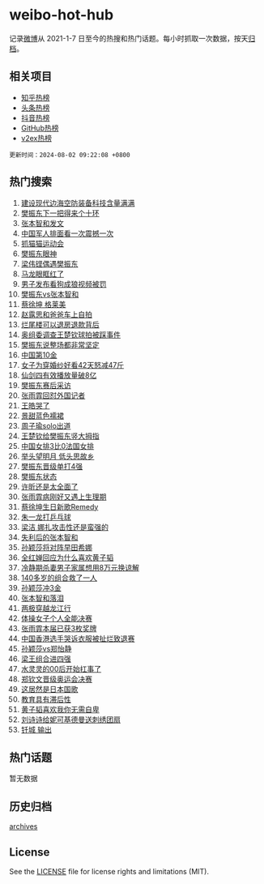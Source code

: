# weibo-hot-hub

记录[微博](https://www.weibo.com)从 2021-1-7 日至今的热搜和热门话题。每小时抓取一次数据，按天[归档](archives)。

## 相关项目

- [知乎热榜](https://github.com/snaildev/zhihu-hot-hub)
- [头条热榜](https://github.com/snaildev/toutiao-hot-hub)
- [抖音热榜](https://github.com/snaildev/douyin-hot-hub)
- [GitHub热榜](https://github.com/snaildev/github-hot-hub)
- [v2ex热榜](https://github.com/snaildev/v2ex-hot-hub)


`更新时间：2024-08-02 09:22:08 +0800`

## 热门搜索

1. [建设现代边海空防装备科技含量满满](https://m.weibo.cn/search?containerid=100103type%3D1%26t%3D10%26q%3D%23%E5%BB%BA%E8%AE%BE%E7%8E%B0%E4%BB%A3%E8%BE%B9%E6%B5%B7%E7%A9%BA%E9%98%B2%E8%A3%85%E5%A4%87%E7%A7%91%E6%8A%80%E5%90%AB%E9%87%8F%E6%BB%A1%E6%BB%A1%23&stream_entry_id=51&isnewpage=1&extparam=seat%3D1%26cate%3D10103%26q%3D%2523%25E5%25BB%25BA%25E8%25AE%25BE%25E7%258E%25B0%25E4%25BB%25A3%25E8%25BE%25B9%25E6%25B5%25B7%25E7%25A9%25BA%25E9%2598%25B2%25E8%25A3%2585%25E5%25A4%2587%25E7%25A7%2591%25E6%258A%2580%25E5%2590%25AB%25E9%2587%258F%25E6%25BB%25A1%25E6%25BB%25A1%2523%26filter_type%3Drealtimehot%26dgr%3D0%26stream_entry_id%3D51%26c_type%3D51%26pos%3D0%26display_time%3D1722561727%26pre_seqid%3D172256172745702665275)
1. [樊振东下一把得来个十环](https://m.weibo.cn/search?containerid=100103type%3D1%26t%3D10%26q%3D%23%E6%A8%8A%E6%8C%AF%E4%B8%9C%E4%B8%8B%E4%B8%80%E6%8A%8A%E5%BE%97%E6%9D%A5%E4%B8%AA%E5%8D%81%E7%8E%AF%23&stream_entry_id=31&isnewpage=1&extparam=seat%3D1%26cate%3D5001%26q%3D%2523%25E6%25A8%258A%25E6%258C%25AF%25E4%25B8%259C%25E4%25B8%258B%25E4%25B8%2580%25E6%258A%258A%25E5%25BE%2597%25E6%259D%25A5%25E4%25B8%25AA%25E5%258D%2581%25E7%258E%25AF%2523%26dgr%3D0%26stream_entry_id%3D31%26lcate%3D5001%26c_type%3D31%26realpos%3D1%26filter_type%3Drealtimehot%26pos%3D0%26flag%3D4%26band_rank%3D1%26display_time%3D1722561727%26pre_seqid%3D172256172745702665275)
1. [张本智和发文](https://m.weibo.cn/search?containerid=100103type%3D1%26t%3D10%26q%3D%23%E5%BC%A0%E6%9C%AC%E6%99%BA%E5%92%8C%E5%8F%91%E6%96%87%23&stream_entry_id=31&isnewpage=1&extparam=seat%3D1%26cate%3D5001%26q%3D%2523%25E5%25BC%25A0%25E6%259C%25AC%25E6%2599%25BA%25E5%2592%258C%25E5%258F%2591%25E6%2596%2587%2523%26dgr%3D0%26stream_entry_id%3D31%26lcate%3D5001%26c_type%3D31%26realpos%3D2%26filter_type%3Drealtimehot%26pos%3D1%26flag%3D4%26band_rank%3D2%26display_time%3D1722561727%26pre_seqid%3D172256172745702665275)
1. [中国军人排面看一次震撼一次](https://m.weibo.cn/search?containerid=100103type%3D1%26t%3D10%26q%3D%23%E4%B8%AD%E5%9B%BD%E5%86%9B%E4%BA%BA%E6%8E%92%E9%9D%A2%E7%9C%8B%E4%B8%80%E6%AC%A1%E9%9C%87%E6%92%BC%E4%B8%80%E6%AC%A1%23&stream_entry_id=31&isnewpage=1&extparam=seat%3D1%26cate%3D5001%26q%3D%2523%25E4%25B8%25AD%25E5%259B%25BD%25E5%2586%259B%25E4%25BA%25BA%25E6%258E%2592%25E9%259D%25A2%25E7%259C%258B%25E4%25B8%2580%25E6%25AC%25A1%25E9%259C%2587%25E6%2592%25BC%25E4%25B8%2580%25E6%25AC%25A1%2523%26dgr%3D0%26stream_entry_id%3D31%26lcate%3D5001%26c_type%3D31%26realpos%3D3%26filter_type%3Drealtimehot%26pos%3D2%26flag%3D0%26band_rank%3D3%26display_time%3D1722561727%26pre_seqid%3D172256172745702665275)
1. [抓猫猫运动会](https://m.weibo.cn/search?containerid=100103type%3D1%26t%3D10%26q%3D%23%E6%8A%93%E7%8C%AB%E7%8C%AB%E8%BF%90%E5%8A%A8%E4%BC%9A%23&stream_entry_id=31&isnewpage=1&extparam=seat%3D1%26cate%3D5001%26band_rank%3D4%26dgr%3D0%26is_ad_pos%3D1%26topic_ad%3D1%26adid%3D248948%26c_type%3D31%26q%3D%2523%25E6%258A%2593%25E7%258C%25AB%25E7%258C%25AB%25E8%25BF%2590%25E5%258A%25A8%25E4%25BC%259A%2523%26filter_type%3Drealtimehot%26stream_entry_id%3D31%26lcate%3D5001%26pos%3D3%26display_time%3D1722561727%26pre_seqid%3D172256172745702665275)
1. [樊振东眼神](https://m.weibo.cn/search?containerid=100103type%3D1%26t%3D10%26q%3D%E6%A8%8A%E6%8C%AF%E4%B8%9C%E7%9C%BC%E7%A5%9E&stream_entry_id=31&isnewpage=1&extparam=seat%3D1%26cate%3D5001%26q%3D%25E6%25A8%258A%25E6%258C%25AF%25E4%25B8%259C%25E7%259C%25BC%25E7%25A5%259E%26dgr%3D0%26stream_entry_id%3D31%26lcate%3D5001%26c_type%3D31%26realpos%3D4%26filter_type%3Drealtimehot%26pos%3D4%26flag%3D2%26band_rank%3D4%26display_time%3D1722561727%26pre_seqid%3D172256172745702665275)
1. [梁伟铿偶遇樊振东](https://m.weibo.cn/search?containerid=100103type%3D1%26t%3D10%26q%3D%23%E6%A2%81%E4%BC%9F%E9%93%BF%E5%81%B6%E9%81%87%E6%A8%8A%E6%8C%AF%E4%B8%9C%23&stream_entry_id=31&isnewpage=1&extparam=seat%3D1%26cate%3D5001%26q%3D%2523%25E6%25A2%2581%25E4%25BC%259F%25E9%2593%25BF%25E5%2581%25B6%25E9%2581%2587%25E6%25A8%258A%25E6%258C%25AF%25E4%25B8%259C%2523%26dgr%3D0%26stream_entry_id%3D31%26lcate%3D5001%26c_type%3D31%26realpos%3D5%26filter_type%3Drealtimehot%26pos%3D5%26flag%3D2%26band_rank%3D5%26display_time%3D1722561727%26pre_seqid%3D172256172745702665275)
1. [马龙眼眶红了](https://m.weibo.cn/search?containerid=100103type%3D1%26t%3D10%26q%3D%E9%A9%AC%E9%BE%99%E7%9C%BC%E7%9C%B6%E7%BA%A2%E4%BA%86&stream_entry_id=31&isnewpage=1&extparam=seat%3D1%26cate%3D5001%26q%3D%25E9%25A9%25AC%25E9%25BE%2599%25E7%259C%25BC%25E7%259C%25B6%25E7%25BA%25A2%25E4%25BA%2586%26dgr%3D0%26stream_entry_id%3D31%26lcate%3D5001%26c_type%3D31%26realpos%3D6%26filter_type%3Drealtimehot%26pos%3D6%26flag%3D2%26band_rank%3D6%26display_time%3D1722561727%26pre_seqid%3D172256172745702665275)
1. [男子发布看狗成狼视频被罚](https://m.weibo.cn/search?containerid=100103type%3D1%26t%3D10%26q%3D%23%E7%94%B7%E5%AD%90%E5%8F%91%E5%B8%83%E7%9C%8B%E7%8B%97%E6%88%90%E7%8B%BC%E8%A7%86%E9%A2%91%E8%A2%AB%E7%BD%9A%23&stream_entry_id=31&isnewpage=1&extparam=seat%3D1%26cate%3D5001%26q%3D%2523%25E7%2594%25B7%25E5%25AD%2590%25E5%258F%2591%25E5%25B8%2583%25E7%259C%258B%25E7%258B%2597%25E6%2588%2590%25E7%258B%25BC%25E8%25A7%2586%25E9%25A2%2591%25E8%25A2%25AB%25E7%25BD%259A%2523%26dgr%3D0%26is_ad_pos%3D1%26lcate%3D5001%26stream_entry_id%3D31%26pos%3D7%26filter_type%3Drealtimehot%26adid%3D248740%26c_type%3D31%26band_rank%3D7%26display_time%3D1722561727%26pre_seqid%3D172256172745702665275)
1. [樊振东vs张本智和](https://m.weibo.cn/search?containerid=100103type%3D1%26t%3D10%26q%3D%23%E6%A8%8A%E6%8C%AF%E4%B8%9Cvs%E5%BC%A0%E6%9C%AC%E6%99%BA%E5%92%8C%23&stream_entry_id=31&isnewpage=1&extparam=seat%3D1%26cate%3D5001%26q%3D%2523%25E6%25A8%258A%25E6%258C%25AF%25E4%25B8%259Cvs%25E5%25BC%25A0%25E6%259C%25AC%25E6%2599%25BA%25E5%2592%258C%2523%26dgr%3D0%26stream_entry_id%3D31%26lcate%3D5001%26c_type%3D31%26realpos%3D7%26filter_type%3Drealtimehot%26pos%3D8%26flag%3D16%26band_rank%3D7%26display_time%3D1722561727%26pre_seqid%3D172256172745702665275)
1. [蔡徐坤 格莱美](https://m.weibo.cn/search?containerid=100103type%3D1%26t%3D10%26q%3D%E8%94%A1%E5%BE%90%E5%9D%A4+%E6%A0%BC%E8%8E%B1%E7%BE%8E&stream_entry_id=31&isnewpage=1&extparam=seat%3D1%26cate%3D5001%26q%3D%25E8%2594%25A1%25E5%25BE%2590%25E5%259D%25A4%2520%25E6%25A0%25BC%25E8%258E%25B1%25E7%25BE%258E%26dgr%3D0%26stream_entry_id%3D31%26lcate%3D5001%26c_type%3D31%26realpos%3D8%26filter_type%3Drealtimehot%26pos%3D9%26flag%3D2%26band_rank%3D8%26display_time%3D1722561727%26pre_seqid%3D172256172745702665275)
1. [赵露思和爸爸车上自拍](https://m.weibo.cn/search?containerid=100103type%3D1%26t%3D10%26q%3D%23%E8%B5%B5%E9%9C%B2%E6%80%9D%E5%92%8C%E7%88%B8%E7%88%B8%E8%BD%A6%E4%B8%8A%E8%87%AA%E6%8B%8D%23&stream_entry_id=31&isnewpage=1&extparam=seat%3D1%26cate%3D5001%26q%3D%2523%25E8%25B5%25B5%25E9%259C%25B2%25E6%2580%259D%25E5%2592%258C%25E7%2588%25B8%25E7%2588%25B8%25E8%25BD%25A6%25E4%25B8%258A%25E8%2587%25AA%25E6%258B%258D%2523%26dgr%3D0%26stream_entry_id%3D31%26lcate%3D5001%26c_type%3D31%26realpos%3D9%26filter_type%3Drealtimehot%26pos%3D10%26flag%3D2%26band_rank%3D9%26display_time%3D1722561727%26pre_seqid%3D172256172745702665275)
1. [烂尾楼可以退房退款背后](https://m.weibo.cn/search?containerid=100103type%3D1%26t%3D10%26q%3D%23%E7%83%82%E5%B0%BE%E6%A5%BC%E5%8F%AF%E4%BB%A5%E9%80%80%E6%88%BF%E9%80%80%E6%AC%BE%E8%83%8C%E5%90%8E%23&stream_entry_id=31&isnewpage=1&extparam=seat%3D1%26cate%3D5001%26q%3D%2523%25E7%2583%2582%25E5%25B0%25BE%25E6%25A5%25BC%25E5%258F%25AF%25E4%25BB%25A5%25E9%2580%2580%25E6%2588%25BF%25E9%2580%2580%25E6%25AC%25BE%25E8%2583%258C%25E5%2590%258E%2523%26dgr%3D0%26stream_entry_id%3D31%26lcate%3D5001%26c_type%3D31%26realpos%3D10%26filter_type%3Drealtimehot%26pos%3D11%26flag%3D1%26band_rank%3D10%26display_time%3D1722561727%26pre_seqid%3D172256172745702665275)
1. [奥组委调查王楚钦球拍被踩事件](https://m.weibo.cn/search?containerid=100103type%3D1%26t%3D10%26q%3D%23%E5%A5%A5%E7%BB%84%E5%A7%94%E8%B0%83%E6%9F%A5%E7%8E%8B%E6%A5%9A%E9%92%A6%E7%90%83%E6%8B%8D%E8%A2%AB%E8%B8%A9%E4%BA%8B%E4%BB%B6%23&stream_entry_id=31&isnewpage=1&extparam=seat%3D1%26cate%3D5001%26q%3D%2523%25E5%25A5%25A5%25E7%25BB%2584%25E5%25A7%2594%25E8%25B0%2583%25E6%259F%25A5%25E7%258E%258B%25E6%25A5%259A%25E9%2592%25A6%25E7%2590%2583%25E6%258B%258D%25E8%25A2%25AB%25E8%25B8%25A9%25E4%25BA%258B%25E4%25BB%25B6%2523%26dgr%3D0%26stream_entry_id%3D31%26lcate%3D5001%26c_type%3D31%26realpos%3D11%26filter_type%3Drealtimehot%26pos%3D12%26flag%3D2%26band_rank%3D11%26display_time%3D1722561727%26pre_seqid%3D172256172745702665275)
1. [樊振东说整场都非常坚定](https://m.weibo.cn/search?containerid=100103type%3D1%26t%3D10%26q%3D%23%E6%A8%8A%E6%8C%AF%E4%B8%9C%E8%AF%B4%E6%95%B4%E5%9C%BA%E9%83%BD%E9%9D%9E%E5%B8%B8%E5%9D%9A%E5%AE%9A%23&stream_entry_id=31&isnewpage=1&extparam=seat%3D1%26cate%3D5001%26q%3D%2523%25E6%25A8%258A%25E6%258C%25AF%25E4%25B8%259C%25E8%25AF%25B4%25E6%2595%25B4%25E5%259C%25BA%25E9%2583%25BD%25E9%259D%259E%25E5%25B8%25B8%25E5%259D%259A%25E5%25AE%259A%2523%26dgr%3D0%26stream_entry_id%3D31%26lcate%3D5001%26c_type%3D31%26realpos%3D12%26filter_type%3Drealtimehot%26pos%3D13%26flag%3D0%26band_rank%3D12%26display_time%3D1722561727%26pre_seqid%3D172256172745702665275)
1. [中国第10金](https://m.weibo.cn/search?containerid=100103type%3D1%26t%3D10%26q%3D%23%E4%B8%AD%E5%9B%BD%E7%AC%AC10%E9%87%91%23&stream_entry_id=31&isnewpage=1&extparam=seat%3D1%26cate%3D5001%26q%3D%2523%25E4%25B8%25AD%25E5%259B%25BD%25E7%25AC%25AC10%25E9%2587%2591%2523%26dgr%3D0%26stream_entry_id%3D31%26lcate%3D5001%26c_type%3D31%26realpos%3D13%26filter_type%3Drealtimehot%26pos%3D14%26flag%3D0%26band_rank%3D13%26display_time%3D1722561727%26pre_seqid%3D172256172745702665275)
1. [女子为穿婚纱好看42天怒减47斤](https://m.weibo.cn/search?containerid=100103type%3D1%26t%3D10%26q%3D%23%E5%A5%B3%E5%AD%90%E4%B8%BA%E7%A9%BF%E5%A9%9A%E7%BA%B1%E5%A5%BD%E7%9C%8B42%E5%A4%A9%E6%80%92%E5%87%8F47%E6%96%A4%23&stream_entry_id=31&isnewpage=1&extparam=seat%3D1%26cate%3D5001%26q%3D%2523%25E5%25A5%25B3%25E5%25AD%2590%25E4%25B8%25BA%25E7%25A9%25BF%25E5%25A9%259A%25E7%25BA%25B1%25E5%25A5%25BD%25E7%259C%258B42%25E5%25A4%25A9%25E6%2580%2592%25E5%2587%258F47%25E6%2596%25A4%2523%26dgr%3D0%26stream_entry_id%3D31%26lcate%3D5001%26c_type%3D31%26realpos%3D14%26filter_type%3Drealtimehot%26pos%3D15%26flag%3D0%26band_rank%3D14%26display_time%3D1722561727%26pre_seqid%3D172256172745702665275)
1. [仙剑四有效播放量破8亿](https://m.weibo.cn/search?containerid=100103type%3D1%26t%3D10%26q%3D%23%E4%BB%99%E5%89%91%E5%9B%9B%E6%9C%89%E6%95%88%E6%92%AD%E6%94%BE%E9%87%8F%E7%A0%B48%E4%BA%BF%23&stream_entry_id=31&isnewpage=1&extparam=seat%3D1%26cate%3D5001%26q%3D%2523%25E4%25BB%2599%25E5%2589%2591%25E5%259B%259B%25E6%259C%2589%25E6%2595%2588%25E6%2592%25AD%25E6%2594%25BE%25E9%2587%258F%25E7%25A0%25B48%25E4%25BA%25BF%2523%26dgr%3D0%26stream_entry_id%3D31%26lcate%3D5001%26c_type%3D31%26realpos%3D15%26filter_type%3Drealtimehot%26pos%3D16%26flag%3D1%26band_rank%3D15%26display_time%3D1722561727%26pre_seqid%3D172256172745702665275)
1. [樊振东赛后采访](https://m.weibo.cn/search?containerid=100103type%3D1%26t%3D10%26q%3D%E6%A8%8A%E6%8C%AF%E4%B8%9C%E8%B5%9B%E5%90%8E%E9%87%87%E8%AE%BF&stream_entry_id=31&isnewpage=1&extparam=seat%3D1%26cate%3D5001%26q%3D%25E6%25A8%258A%25E6%258C%25AF%25E4%25B8%259C%25E8%25B5%259B%25E5%2590%258E%25E9%2587%2587%25E8%25AE%25BF%26dgr%3D0%26stream_entry_id%3D31%26lcate%3D5001%26c_type%3D31%26realpos%3D16%26filter_type%3Drealtimehot%26pos%3D17%26flag%3D0%26band_rank%3D16%26display_time%3D1722561727%26pre_seqid%3D172256172745702665275)
1. [张雨霏回怼外国记者](https://m.weibo.cn/search?containerid=100103type%3D1%26t%3D10%26q%3D%23%E5%BC%A0%E9%9B%A8%E9%9C%8F%E5%9B%9E%E6%80%BC%E5%A4%96%E5%9B%BD%E8%AE%B0%E8%80%85%23&stream_entry_id=31&isnewpage=1&extparam=seat%3D1%26cate%3D5001%26q%3D%2523%25E5%25BC%25A0%25E9%259B%25A8%25E9%259C%258F%25E5%259B%259E%25E6%2580%25BC%25E5%25A4%2596%25E5%259B%25BD%25E8%25AE%25B0%25E8%2580%2585%2523%26dgr%3D0%26stream_entry_id%3D31%26lcate%3D5001%26c_type%3D31%26realpos%3D17%26filter_type%3Drealtimehot%26pos%3D18%26flag%3D0%26band_rank%3D17%26display_time%3D1722561727%26pre_seqid%3D172256172745702665275)
1. [王皓哭了](https://m.weibo.cn/search?containerid=100103type%3D1%26t%3D10%26q%3D%23%E7%8E%8B%E7%9A%93%E5%93%AD%E4%BA%86%23&stream_entry_id=31&isnewpage=1&extparam=seat%3D1%26cate%3D5001%26q%3D%2523%25E7%258E%258B%25E7%259A%2593%25E5%2593%25AD%25E4%25BA%2586%2523%26dgr%3D0%26stream_entry_id%3D31%26lcate%3D5001%26c_type%3D31%26realpos%3D18%26filter_type%3Drealtimehot%26pos%3D19%26flag%3D0%26band_rank%3D18%26display_time%3D1722561727%26pre_seqid%3D172256172745702665275)
1. [景甜蓝色襦裙](https://m.weibo.cn/search?containerid=100103type%3D1%26t%3D10%26q%3D%23%E6%99%AF%E7%94%9C%E8%93%9D%E8%89%B2%E8%A5%A6%E8%A3%99%23&stream_entry_id=31&isnewpage=1&extparam=seat%3D1%26cate%3D5001%26q%3D%2523%25E6%2599%25AF%25E7%2594%259C%25E8%2593%259D%25E8%2589%25B2%25E8%25A5%25A6%25E8%25A3%2599%2523%26dgr%3D0%26stream_entry_id%3D31%26lcate%3D5001%26c_type%3D31%26realpos%3D19%26filter_type%3Drealtimehot%26pos%3D20%26flag%3D1%26band_rank%3D19%26display_time%3D1722561727%26pre_seqid%3D172256172745702665275)
1. [周子瑜solo出道](https://m.weibo.cn/search?containerid=100103type%3D1%26t%3D10%26q%3D%23%E5%91%A8%E5%AD%90%E7%91%9Csolo%E5%87%BA%E9%81%93%23&stream_entry_id=31&isnewpage=1&extparam=seat%3D1%26cate%3D5001%26q%3D%2523%25E5%2591%25A8%25E5%25AD%2590%25E7%2591%259Csolo%25E5%2587%25BA%25E9%2581%2593%2523%26dgr%3D0%26stream_entry_id%3D31%26lcate%3D5001%26c_type%3D31%26realpos%3D20%26filter_type%3Drealtimehot%26pos%3D21%26flag%3D0%26band_rank%3D20%26display_time%3D1722561727%26pre_seqid%3D172256172745702665275)
1. [王楚钦给樊振东竖大拇指](https://m.weibo.cn/search?containerid=100103type%3D1%26t%3D10%26q%3D%E7%8E%8B%E6%A5%9A%E9%92%A6%E7%BB%99%E6%A8%8A%E6%8C%AF%E4%B8%9C%E7%AB%96%E5%A4%A7%E6%8B%87%E6%8C%87&stream_entry_id=31&isnewpage=1&extparam=seat%3D1%26cate%3D5001%26q%3D%25E7%258E%258B%25E6%25A5%259A%25E9%2592%25A6%25E7%25BB%2599%25E6%25A8%258A%25E6%258C%25AF%25E4%25B8%259C%25E7%25AB%2596%25E5%25A4%25A7%25E6%258B%2587%25E6%258C%2587%26dgr%3D0%26stream_entry_id%3D31%26lcate%3D5001%26c_type%3D31%26realpos%3D21%26filter_type%3Drealtimehot%26pos%3D22%26flag%3D2%26band_rank%3D21%26display_time%3D1722561727%26pre_seqid%3D172256172745702665275)
1. [中国女排3比0法国女排](https://m.weibo.cn/search?containerid=100103type%3D1%26t%3D10%26q%3D%23%E4%B8%AD%E5%9B%BD%E5%A5%B3%E6%8E%923%E6%AF%940%E6%B3%95%E5%9B%BD%E5%A5%B3%E6%8E%92%23&stream_entry_id=31&isnewpage=1&extparam=seat%3D1%26cate%3D5001%26q%3D%2523%25E4%25B8%25AD%25E5%259B%25BD%25E5%25A5%25B3%25E6%258E%25923%25E6%25AF%25940%25E6%25B3%2595%25E5%259B%25BD%25E5%25A5%25B3%25E6%258E%2592%2523%26dgr%3D0%26stream_entry_id%3D31%26lcate%3D5001%26c_type%3D31%26realpos%3D22%26filter_type%3Drealtimehot%26pos%3D23%26flag%3D0%26band_rank%3D22%26display_time%3D1722561727%26pre_seqid%3D172256172745702665275)
1. [举头望明月 低头思故乡](https://m.weibo.cn/search?containerid=100103type%3D1%26t%3D10%26q%3D%E4%B8%BE%E5%A4%B4%E6%9C%9B%E6%98%8E%E6%9C%88+%E4%BD%8E%E5%A4%B4%E6%80%9D%E6%95%85%E4%B9%A1&stream_entry_id=31&isnewpage=1&extparam=seat%3D1%26cate%3D5001%26q%3D%25E4%25B8%25BE%25E5%25A4%25B4%25E6%259C%259B%25E6%2598%258E%25E6%259C%2588%2520%25E4%25BD%258E%25E5%25A4%25B4%25E6%2580%259D%25E6%2595%2585%25E4%25B9%25A1%26dgr%3D0%26stream_entry_id%3D31%26lcate%3D5001%26c_type%3D31%26realpos%3D23%26filter_type%3Drealtimehot%26pos%3D24%26flag%3D0%26band_rank%3D23%26display_time%3D1722561727%26pre_seqid%3D172256172745702665275)
1. [樊振东晋级单打4强](https://m.weibo.cn/search?containerid=100103type%3D1%26t%3D10%26q%3D%23%E6%A8%8A%E6%8C%AF%E4%B8%9C%E6%99%8B%E7%BA%A7%E5%8D%95%E6%89%934%E5%BC%BA%23&stream_entry_id=31&isnewpage=1&extparam=seat%3D1%26cate%3D5001%26q%3D%2523%25E6%25A8%258A%25E6%258C%25AF%25E4%25B8%259C%25E6%2599%258B%25E7%25BA%25A7%25E5%258D%2595%25E6%2589%25934%25E5%25BC%25BA%2523%26dgr%3D0%26stream_entry_id%3D31%26lcate%3D5001%26c_type%3D31%26realpos%3D24%26filter_type%3Drealtimehot%26pos%3D25%26flag%3D0%26band_rank%3D24%26display_time%3D1722561727%26pre_seqid%3D172256172745702665275)
1. [樊振东状态](https://m.weibo.cn/search?containerid=100103type%3D1%26t%3D10%26q%3D%E6%A8%8A%E6%8C%AF%E4%B8%9C%E7%8A%B6%E6%80%81&stream_entry_id=31&isnewpage=1&extparam=seat%3D1%26cate%3D5001%26q%3D%25E6%25A8%258A%25E6%258C%25AF%25E4%25B8%259C%25E7%258A%25B6%25E6%2580%2581%26dgr%3D0%26stream_entry_id%3D31%26lcate%3D5001%26c_type%3D31%26realpos%3D25%26filter_type%3Drealtimehot%26pos%3D26%26flag%3D0%26band_rank%3D25%26display_time%3D1722561727%26pre_seqid%3D172256172745702665275)
1. [许昕还是太全面了](https://m.weibo.cn/search?containerid=100103type%3D1%26t%3D10%26q%3D%E8%AE%B8%E6%98%95%E8%BF%98%E6%98%AF%E5%A4%AA%E5%85%A8%E9%9D%A2%E4%BA%86&stream_entry_id=31&isnewpage=1&extparam=seat%3D1%26cate%3D5001%26q%3D%25E8%25AE%25B8%25E6%2598%2595%25E8%25BF%2598%25E6%2598%25AF%25E5%25A4%25AA%25E5%2585%25A8%25E9%259D%25A2%25E4%25BA%2586%26dgr%3D0%26stream_entry_id%3D31%26lcate%3D5001%26c_type%3D31%26realpos%3D26%26filter_type%3Drealtimehot%26pos%3D27%26flag%3D0%26band_rank%3D26%26display_time%3D1722561727%26pre_seqid%3D172256172745702665275)
1. [张雨霏病刚好又遇上生理期](https://m.weibo.cn/search?containerid=100103type%3D1%26t%3D10%26q%3D%23%E5%BC%A0%E9%9B%A8%E9%9C%8F%E7%97%85%E5%88%9A%E5%A5%BD%E5%8F%88%E9%81%87%E4%B8%8A%E7%94%9F%E7%90%86%E6%9C%9F%23&stream_entry_id=31&isnewpage=1&extparam=seat%3D1%26cate%3D5001%26q%3D%2523%25E5%25BC%25A0%25E9%259B%25A8%25E9%259C%258F%25E7%2597%2585%25E5%2588%259A%25E5%25A5%25BD%25E5%258F%2588%25E9%2581%2587%25E4%25B8%258A%25E7%2594%259F%25E7%2590%2586%25E6%259C%259F%2523%26dgr%3D0%26stream_entry_id%3D31%26lcate%3D5001%26c_type%3D31%26realpos%3D27%26filter_type%3Drealtimehot%26pos%3D28%26flag%3D0%26band_rank%3D27%26display_time%3D1722561727%26pre_seqid%3D172256172745702665275)
1. [蔡徐坤生日新歌Remedy](https://m.weibo.cn/search?containerid=100103type%3D1%26t%3D10%26q%3D%23%E8%94%A1%E5%BE%90%E5%9D%A4%E7%94%9F%E6%97%A5%E6%96%B0%E6%AD%8CRemedy%23&stream_entry_id=31&isnewpage=1&extparam=seat%3D1%26cate%3D5001%26q%3D%2523%25E8%2594%25A1%25E5%25BE%2590%25E5%259D%25A4%25E7%2594%259F%25E6%2597%25A5%25E6%2596%25B0%25E6%25AD%258CRemedy%2523%26dgr%3D0%26stream_entry_id%3D31%26lcate%3D5001%26c_type%3D31%26realpos%3D28%26filter_type%3Drealtimehot%26pos%3D29%26flag%3D0%26band_rank%3D28%26display_time%3D1722561727%26pre_seqid%3D172256172745702665275)
1. [朱一龙打乒乓球](https://m.weibo.cn/search?containerid=100103type%3D1%26t%3D10%26q%3D%23%E6%9C%B1%E4%B8%80%E9%BE%99%E6%89%93%E4%B9%92%E4%B9%93%E7%90%83%23&stream_entry_id=31&isnewpage=1&extparam=seat%3D1%26cate%3D5001%26q%3D%2523%25E6%259C%25B1%25E4%25B8%2580%25E9%25BE%2599%25E6%2589%2593%25E4%25B9%2592%25E4%25B9%2593%25E7%2590%2583%2523%26dgr%3D0%26stream_entry_id%3D31%26lcate%3D5001%26c_type%3D31%26realpos%3D29%26filter_type%3Drealtimehot%26pos%3D30%26flag%3D1%26band_rank%3D29%26display_time%3D1722561727%26pre_seqid%3D172256172745702665275)
1. [梁洁 娜扎攻击性还是蛮强的](https://m.weibo.cn/search?containerid=100103type%3D1%26t%3D10%26q%3D%E6%A2%81%E6%B4%81+%E5%A8%9C%E6%89%8E%E6%94%BB%E5%87%BB%E6%80%A7%E8%BF%98%E6%98%AF%E8%9B%AE%E5%BC%BA%E7%9A%84&stream_entry_id=31&isnewpage=1&extparam=seat%3D1%26cate%3D5001%26q%3D%25E6%25A2%2581%25E6%25B4%2581%2520%25E5%25A8%259C%25E6%2589%258E%25E6%2594%25BB%25E5%2587%25BB%25E6%2580%25A7%25E8%25BF%2598%25E6%2598%25AF%25E8%259B%25AE%25E5%25BC%25BA%25E7%259A%2584%26dgr%3D0%26stream_entry_id%3D31%26lcate%3D5001%26c_type%3D31%26realpos%3D30%26filter_type%3Drealtimehot%26pos%3D31%26flag%3D0%26band_rank%3D30%26display_time%3D1722561727%26pre_seqid%3D172256172745702665275)
1. [失利后的张本智和](https://m.weibo.cn/search?containerid=100103type%3D1%26t%3D10%26q%3D%23%E5%A4%B1%E5%88%A9%E5%90%8E%E7%9A%84%E5%BC%A0%E6%9C%AC%E6%99%BA%E5%92%8C%23&stream_entry_id=31&isnewpage=1&extparam=seat%3D1%26cate%3D5001%26q%3D%2523%25E5%25A4%25B1%25E5%2588%25A9%25E5%2590%258E%25E7%259A%2584%25E5%25BC%25A0%25E6%259C%25AC%25E6%2599%25BA%25E5%2592%258C%2523%26dgr%3D0%26stream_entry_id%3D31%26lcate%3D5001%26c_type%3D31%26realpos%3D31%26filter_type%3Drealtimehot%26pos%3D32%26flag%3D0%26band_rank%3D31%26display_time%3D1722561727%26pre_seqid%3D172256172745702665275)
1. [孙颖莎将对阵早田希娜](https://m.weibo.cn/search?containerid=100103type%3D1%26t%3D10%26q%3D%23%E5%AD%99%E9%A2%96%E8%8E%8E%E5%B0%86%E5%AF%B9%E9%98%B5%E6%97%A9%E7%94%B0%E5%B8%8C%E5%A8%9C%23&stream_entry_id=31&isnewpage=1&extparam=seat%3D1%26cate%3D5001%26q%3D%2523%25E5%25AD%2599%25E9%25A2%2596%25E8%258E%258E%25E5%25B0%2586%25E5%25AF%25B9%25E9%2598%25B5%25E6%2597%25A9%25E7%2594%25B0%25E5%25B8%258C%25E5%25A8%259C%2523%26dgr%3D0%26stream_entry_id%3D31%26lcate%3D5001%26c_type%3D31%26realpos%3D32%26filter_type%3Drealtimehot%26pos%3D33%26flag%3D0%26band_rank%3D32%26display_time%3D1722561727%26pre_seqid%3D172256172745702665275)
1. [全红婵回应为什么喜欢黄子韬](https://m.weibo.cn/search?containerid=100103type%3D1%26t%3D10%26q%3D%23%E5%85%A8%E7%BA%A2%E5%A9%B5%E5%9B%9E%E5%BA%94%E4%B8%BA%E4%BB%80%E4%B9%88%E5%96%9C%E6%AC%A2%E9%BB%84%E5%AD%90%E9%9F%AC%23&stream_entry_id=31&isnewpage=1&extparam=seat%3D1%26cate%3D5001%26q%3D%2523%25E5%2585%25A8%25E7%25BA%25A2%25E5%25A9%25B5%25E5%259B%259E%25E5%25BA%2594%25E4%25B8%25BA%25E4%25BB%2580%25E4%25B9%2588%25E5%2596%259C%25E6%25AC%25A2%25E9%25BB%2584%25E5%25AD%2590%25E9%259F%25AC%2523%26dgr%3D0%26stream_entry_id%3D31%26lcate%3D5001%26c_type%3D31%26realpos%3D33%26filter_type%3Drealtimehot%26pos%3D34%26flag%3D0%26band_rank%3D33%26display_time%3D1722561727%26pre_seqid%3D172256172745702665275)
1. [冷静期杀妻男子家属想用8万元换谅解](https://m.weibo.cn/search?containerid=100103type%3D1%26t%3D10%26q%3D%23%E5%86%B7%E9%9D%99%E6%9C%9F%E6%9D%80%E5%A6%BB%E7%94%B7%E5%AD%90%E5%AE%B6%E5%B1%9E%E6%83%B3%E7%94%A88%E4%B8%87%E5%85%83%E6%8D%A2%E8%B0%85%E8%A7%A3%23&stream_entry_id=31&isnewpage=1&extparam=seat%3D1%26cate%3D5001%26q%3D%2523%25E5%2586%25B7%25E9%259D%2599%25E6%259C%259F%25E6%259D%2580%25E5%25A6%25BB%25E7%2594%25B7%25E5%25AD%2590%25E5%25AE%25B6%25E5%25B1%259E%25E6%2583%25B3%25E7%2594%25A88%25E4%25B8%2587%25E5%2585%2583%25E6%258D%25A2%25E8%25B0%2585%25E8%25A7%25A3%2523%26dgr%3D0%26stream_entry_id%3D31%26lcate%3D5001%26c_type%3D31%26realpos%3D34%26filter_type%3Drealtimehot%26pos%3D35%26flag%3D1%26band_rank%3D34%26display_time%3D1722561727%26pre_seqid%3D172256172745702665275)
1. [140多岁的组合救了一人](https://m.weibo.cn/search?containerid=100103type%3D1%26t%3D10%26q%3D%23140%E5%A4%9A%E5%B2%81%E7%9A%84%E7%BB%84%E5%90%88%E6%95%91%E4%BA%86%E4%B8%80%E4%BA%BA%23&stream_entry_id=31&isnewpage=1&extparam=seat%3D1%26cate%3D5001%26q%3D%2523140%25E5%25A4%259A%25E5%25B2%2581%25E7%259A%2584%25E7%25BB%2584%25E5%2590%2588%25E6%2595%2591%25E4%25BA%2586%25E4%25B8%2580%25E4%25BA%25BA%2523%26dgr%3D0%26stream_entry_id%3D31%26lcate%3D5001%26c_type%3D31%26realpos%3D35%26filter_type%3Drealtimehot%26pos%3D36%26flag%3D32768%26band_rank%3D35%26display_time%3D1722561727%26pre_seqid%3D172256172745702665275)
1. [孙颖莎冲3金](https://m.weibo.cn/search?containerid=100103type%3D1%26t%3D10%26q%3D%23%E5%AD%99%E9%A2%96%E8%8E%8E%E5%86%B23%E9%87%91%23&stream_entry_id=31&isnewpage=1&extparam=seat%3D1%26cate%3D5001%26q%3D%2523%25E5%25AD%2599%25E9%25A2%2596%25E8%258E%258E%25E5%2586%25B23%25E9%2587%2591%2523%26dgr%3D0%26stream_entry_id%3D31%26lcate%3D5001%26c_type%3D31%26realpos%3D36%26filter_type%3Drealtimehot%26pos%3D37%26flag%3D1%26band_rank%3D36%26display_time%3D1722561727%26pre_seqid%3D172256172745702665275)
1. [张本智和落泪](https://m.weibo.cn/search?containerid=100103type%3D1%26t%3D10%26q%3D%23%E5%BC%A0%E6%9C%AC%E6%99%BA%E5%92%8C%E8%90%BD%E6%B3%AA%23&stream_entry_id=31&isnewpage=1&extparam=seat%3D1%26cate%3D5001%26q%3D%2523%25E5%25BC%25A0%25E6%259C%25AC%25E6%2599%25BA%25E5%2592%258C%25E8%2590%25BD%25E6%25B3%25AA%2523%26dgr%3D0%26stream_entry_id%3D31%26lcate%3D5001%26c_type%3D31%26realpos%3D37%26filter_type%3Drealtimehot%26pos%3D38%26flag%3D1%26band_rank%3D37%26display_time%3D1722561727%26pre_seqid%3D172256172745702665275)
1. [两极穿越龙江行](https://m.weibo.cn/search?containerid=100103type%3D1%26t%3D10%26q%3D%23%E4%B8%A4%E6%9E%81%E7%A9%BF%E8%B6%8A%E9%BE%99%E6%B1%9F%E8%A1%8C%23&stream_entry_id=31&isnewpage=1&extparam=seat%3D1%26cate%3D5001%26q%3D%2523%25E4%25B8%25A4%25E6%259E%2581%25E7%25A9%25BF%25E8%25B6%258A%25E9%25BE%2599%25E6%25B1%259F%25E8%25A1%258C%2523%26dgr%3D0%26stream_entry_id%3D31%26lcate%3D5001%26c_type%3D31%26realpos%3D38%26filter_type%3Drealtimehot%26pos%3D39%26flag%3D0%26band_rank%3D38%26display_time%3D1722561727%26pre_seqid%3D172256172745702665275)
1. [体操女子个人全能决赛](https://m.weibo.cn/search?containerid=100103type%3D1%26t%3D10%26q%3D%E4%BD%93%E6%93%8D%E5%A5%B3%E5%AD%90%E4%B8%AA%E4%BA%BA%E5%85%A8%E8%83%BD%E5%86%B3%E8%B5%9B&stream_entry_id=31&isnewpage=1&extparam=seat%3D1%26cate%3D5001%26q%3D%25E4%25BD%2593%25E6%2593%258D%25E5%25A5%25B3%25E5%25AD%2590%25E4%25B8%25AA%25E4%25BA%25BA%25E5%2585%25A8%25E8%2583%25BD%25E5%2586%25B3%25E8%25B5%259B%26dgr%3D0%26stream_entry_id%3D31%26lcate%3D5001%26c_type%3D31%26realpos%3D39%26filter_type%3Drealtimehot%26pos%3D40%26flag%3D0%26band_rank%3D39%26display_time%3D1722561727%26pre_seqid%3D172256172745702665275)
1. [张雨霏本届已获3枚奖牌](https://m.weibo.cn/search?containerid=100103type%3D1%26t%3D10%26q%3D%23%E5%BC%A0%E9%9B%A8%E9%9C%8F%E6%9C%AC%E5%B1%8A%E5%B7%B2%E8%8E%B73%E6%9E%9A%E5%A5%96%E7%89%8C%23&stream_entry_id=31&isnewpage=1&extparam=seat%3D1%26cate%3D5001%26q%3D%2523%25E5%25BC%25A0%25E9%259B%25A8%25E9%259C%258F%25E6%259C%25AC%25E5%25B1%258A%25E5%25B7%25B2%25E8%258E%25B73%25E6%259E%259A%25E5%25A5%2596%25E7%2589%258C%2523%26dgr%3D0%26stream_entry_id%3D31%26lcate%3D5001%26c_type%3D31%26realpos%3D40%26filter_type%3Drealtimehot%26pos%3D41%26flag%3D0%26band_rank%3D40%26display_time%3D1722561727%26pre_seqid%3D172256172745702665275)
1. [中国香港选手哭诉衣服被扯烂致退赛](https://m.weibo.cn/search?containerid=100103type%3D1%26t%3D10%26q%3D%23%E4%B8%AD%E5%9B%BD%E9%A6%99%E6%B8%AF%E9%80%89%E6%89%8B%E5%93%AD%E8%AF%89%E8%A1%A3%E6%9C%8D%E8%A2%AB%E6%89%AF%E7%83%82%E8%87%B4%E9%80%80%E8%B5%9B%23&stream_entry_id=31&isnewpage=1&extparam=seat%3D1%26cate%3D5001%26q%3D%2523%25E4%25B8%25AD%25E5%259B%25BD%25E9%25A6%2599%25E6%25B8%25AF%25E9%2580%2589%25E6%2589%258B%25E5%2593%25AD%25E8%25AF%2589%25E8%25A1%25A3%25E6%259C%258D%25E8%25A2%25AB%25E6%2589%25AF%25E7%2583%2582%25E8%2587%25B4%25E9%2580%2580%25E8%25B5%259B%2523%26dgr%3D0%26stream_entry_id%3D31%26lcate%3D5001%26c_type%3D31%26realpos%3D41%26filter_type%3Drealtimehot%26pos%3D42%26flag%3D0%26band_rank%3D41%26display_time%3D1722561727%26pre_seqid%3D172256172745702665275)
1. [孙颖莎vs郑怡静](https://m.weibo.cn/search?containerid=100103type%3D1%26t%3D10%26q%3D%23%E5%AD%99%E9%A2%96%E8%8E%8Evs%E9%83%91%E6%80%A1%E9%9D%99%23&stream_entry_id=31&isnewpage=1&extparam=seat%3D1%26cate%3D5001%26q%3D%2523%25E5%25AD%2599%25E9%25A2%2596%25E8%258E%258Evs%25E9%2583%2591%25E6%2580%25A1%25E9%259D%2599%2523%26dgr%3D0%26stream_entry_id%3D31%26lcate%3D5001%26c_type%3D31%26realpos%3D42%26filter_type%3Drealtimehot%26pos%3D43%26flag%3D0%26band_rank%3D42%26display_time%3D1722561727%26pre_seqid%3D172256172745702665275)
1. [梁王组合进四强](https://m.weibo.cn/search?containerid=100103type%3D1%26t%3D10%26q%3D%23%E6%A2%81%E7%8E%8B%E7%BB%84%E5%90%88%E8%BF%9B%E5%9B%9B%E5%BC%BA%23&stream_entry_id=31&isnewpage=1&extparam=seat%3D1%26cate%3D5001%26q%3D%2523%25E6%25A2%2581%25E7%258E%258B%25E7%25BB%2584%25E5%2590%2588%25E8%25BF%259B%25E5%259B%259B%25E5%25BC%25BA%2523%26dgr%3D0%26stream_entry_id%3D31%26lcate%3D5001%26c_type%3D31%26realpos%3D43%26filter_type%3Drealtimehot%26pos%3D44%26flag%3D0%26band_rank%3D43%26display_time%3D1722561727%26pre_seqid%3D172256172745702665275)
1. [水灵灵的00后开始扛事了](https://m.weibo.cn/search?containerid=100103type%3D1%26t%3D10%26q%3D%23%E6%B0%B4%E7%81%B5%E7%81%B5%E7%9A%8400%E5%90%8E%E5%BC%80%E5%A7%8B%E6%89%9B%E4%BA%8B%E4%BA%86%23&stream_entry_id=31&isnewpage=1&extparam=seat%3D1%26cate%3D5001%26q%3D%2523%25E6%25B0%25B4%25E7%2581%25B5%25E7%2581%25B5%25E7%259A%258400%25E5%2590%258E%25E5%25BC%2580%25E5%25A7%258B%25E6%2589%259B%25E4%25BA%258B%25E4%25BA%2586%2523%26dgr%3D0%26stream_entry_id%3D31%26lcate%3D5001%26c_type%3D31%26realpos%3D44%26filter_type%3Drealtimehot%26pos%3D45%26flag%3D1%26band_rank%3D44%26display_time%3D1722561727%26pre_seqid%3D172256172745702665275)
1. [郑钦文晋级奥运会决赛](https://m.weibo.cn/search?containerid=100103type%3D1%26t%3D10%26q%3D%23%E9%83%91%E9%92%A6%E6%96%87%E6%99%8B%E7%BA%A7%E5%A5%A5%E8%BF%90%E4%BC%9A%E5%86%B3%E8%B5%9B%23&stream_entry_id=31&isnewpage=1&extparam=seat%3D1%26cate%3D5001%26q%3D%2523%25E9%2583%2591%25E9%2592%25A6%25E6%2596%2587%25E6%2599%258B%25E7%25BA%25A7%25E5%25A5%25A5%25E8%25BF%2590%25E4%25BC%259A%25E5%2586%25B3%25E8%25B5%259B%2523%26dgr%3D0%26stream_entry_id%3D31%26lcate%3D5001%26c_type%3D31%26realpos%3D45%26filter_type%3Drealtimehot%26pos%3D46%26flag%3D0%26band_rank%3D45%26display_time%3D1722561727%26pre_seqid%3D172256172745702665275)
1. [这居然是日本国歌](https://m.weibo.cn/search?containerid=100103type%3D1%26t%3D10%26q%3D%E8%BF%99%E5%B1%85%E7%84%B6%E6%98%AF%E6%97%A5%E6%9C%AC%E5%9B%BD%E6%AD%8C&stream_entry_id=31&isnewpage=1&extparam=seat%3D1%26cate%3D5001%26q%3D%25E8%25BF%2599%25E5%25B1%2585%25E7%2584%25B6%25E6%2598%25AF%25E6%2597%25A5%25E6%259C%25AC%25E5%259B%25BD%25E6%25AD%258C%26dgr%3D0%26stream_entry_id%3D31%26lcate%3D5001%26c_type%3D31%26realpos%3D46%26filter_type%3Drealtimehot%26pos%3D47%26flag%3D1%26band_rank%3D46%26display_time%3D1722561727%26pre_seqid%3D172256172745702665275)
1. [教育具有滞后性](https://m.weibo.cn/search?containerid=100103type%3D1%26t%3D10%26q%3D%E6%95%99%E8%82%B2%E5%85%B7%E6%9C%89%E6%BB%9E%E5%90%8E%E6%80%A7&stream_entry_id=31&isnewpage=1&extparam=seat%3D1%26cate%3D5001%26q%3D%25E6%2595%2599%25E8%2582%25B2%25E5%2585%25B7%25E6%259C%2589%25E6%25BB%259E%25E5%2590%258E%25E6%2580%25A7%26dgr%3D0%26stream_entry_id%3D31%26lcate%3D5001%26c_type%3D31%26realpos%3D47%26filter_type%3Drealtimehot%26pos%3D48%26flag%3D1%26band_rank%3D47%26display_time%3D1722561727%26pre_seqid%3D172256172745702665275)
1. [黄子韬喜欢我你无需自卑](https://m.weibo.cn/search?containerid=100103type%3D1%26t%3D10%26q%3D%23%E9%BB%84%E5%AD%90%E9%9F%AC%E5%96%9C%E6%AC%A2%E6%88%91%E4%BD%A0%E6%97%A0%E9%9C%80%E8%87%AA%E5%8D%91%23&stream_entry_id=31&isnewpage=1&extparam=seat%3D1%26cate%3D5001%26q%3D%2523%25E9%25BB%2584%25E5%25AD%2590%25E9%259F%25AC%25E5%2596%259C%25E6%25AC%25A2%25E6%2588%2591%25E4%25BD%25A0%25E6%2597%25A0%25E9%259C%2580%25E8%2587%25AA%25E5%258D%2591%2523%26dgr%3D0%26stream_entry_id%3D31%26lcate%3D5001%26c_type%3D31%26realpos%3D48%26filter_type%3Drealtimehot%26pos%3D49%26flag%3D0%26band_rank%3D48%26display_time%3D1722561727%26pre_seqid%3D172256172745702665275)
1. [刘诗诗给妮可基德曼送刺绣团扇](https://m.weibo.cn/search?containerid=100103type%3D1%26t%3D10%26q%3D%23%E5%88%98%E8%AF%97%E8%AF%97%E7%BB%99%E5%A6%AE%E5%8F%AF%E5%9F%BA%E5%BE%B7%E6%9B%BC%E9%80%81%E5%88%BA%E7%BB%A3%E5%9B%A2%E6%89%87%23&stream_entry_id=31&isnewpage=1&extparam=seat%3D1%26cate%3D5001%26q%3D%2523%25E5%2588%2598%25E8%25AF%2597%25E8%25AF%2597%25E7%25BB%2599%25E5%25A6%25AE%25E5%258F%25AF%25E5%259F%25BA%25E5%25BE%25B7%25E6%259B%25BC%25E9%2580%2581%25E5%2588%25BA%25E7%25BB%25A3%25E5%259B%25A2%25E6%2589%2587%2523%26dgr%3D0%26stream_entry_id%3D31%26lcate%3D5001%26c_type%3D31%26realpos%3D49%26filter_type%3Drealtimehot%26pos%3D50%26flag%3D0%26band_rank%3D49%26display_time%3D1722561727%26pre_seqid%3D172256172745702665275)
1. [钎城 输出](https://m.weibo.cn/search?containerid=100103type%3D1%26t%3D10%26q%3D%E9%92%8E%E5%9F%8E+%E8%BE%93%E5%87%BA&stream_entry_id=31&isnewpage=1&extparam=seat%3D1%26cate%3D5001%26q%3D%25E9%2592%258E%25E5%259F%258E%2520%25E8%25BE%2593%25E5%2587%25BA%26dgr%3D0%26stream_entry_id%3D31%26lcate%3D5001%26c_type%3D31%26realpos%3D50%26filter_type%3Drealtimehot%26pos%3D51%26flag%3D1%26band_rank%3D50%26display_time%3D1722561727%26pre_seqid%3D172256172745702665275)

## 热门话题

暂无数据

## 历史归档

[archives](archives)

## License

See the [LICENSE](LICENSE) file for license rights and limitations (MIT).
